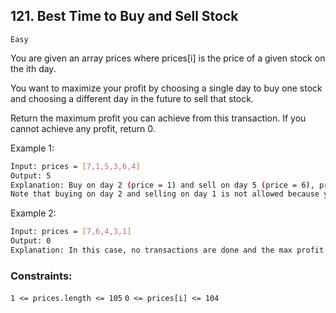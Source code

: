 ## 121. Best Time to Buy and Sell Stock

`Easy`

You are given an array prices where prices[i] is the price of a given stock on the ith day.

You want to maximize your profit by choosing a single day to buy one stock and choosing a different day in the future to sell that stock.

Return the maximum profit you can achieve from this transaction. If you cannot achieve any profit, return 0.

 

Example 1:

```sh
Input: prices = [7,1,5,3,6,4]
Output: 5
Explanation: Buy on day 2 (price = 1) and sell on day 5 (price = 6), profit = 6-1 = 5.
Note that buying on day 2 and selling on day 1 is not allowed because you must buy before you sell.
```
Example 2:

```sh
Input: prices = [7,6,4,3,1]
Output: 0
Explanation: In this case, no transactions are done and the max profit = 0.
```
 

### Constraints:

   `1 <= prices.length <= 105`
    `0 <= prices[i] <= 104`


